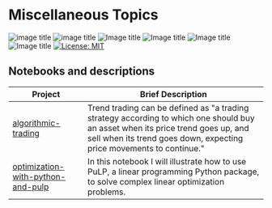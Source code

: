 # Miscellaneous Topics 
![image title](https://img.shields.io/badge/work-in%20progress-blue.svg) ![image title](https://img.shields.io/badge/statsmodels-v0.8.0-blue.svg) ![Image title](https://img.shields.io/badge/sklearn-0.19.1-orange.svg) ![Image title](https://img.shields.io/badge/pandas-0.22.0-red.svg) ![Image title](https://img.shields.io/badge/numpy-1.14.2-green.svg) ![Image title](https://img.shields.io/badge/matplotlib-v2.1.2-orange.svg) [![License: MIT](https://img.shields.io/badge/License-MIT-yellow.svg)](https://opensource.org/licenses/MIT)

## Notebooks and descriptions

| Project | Brief Description |
|--------------------------------------------------------------------------------------------------------------|-------------------------------------------------------------------------------------------------------------------------------------------------------------------|
| [algorithmic-trading](http://nbviewer.jupyter.org/github/marcotav/miscellaneous/blob/master/trading-algorithms/notebooks/algorithmic-trading-basic-strategies.ipynb) | Trend trading can be defined as "a trading strategy according to which one should buy an asset when its price trend goes up, and sell when its trend goes down, expecting price movements to continue."|
| [optimization-with-python-and-pulp](http://nbviewer.jupyter.org/github/marcotav/miscellaneous/blob/master/optimization/notebooks/optimization_with_pulp_python.ipynb) | In this notebook I will illustrate how to use PuLP, a linear programming Python package, to solve complex linear optimization problems.|

